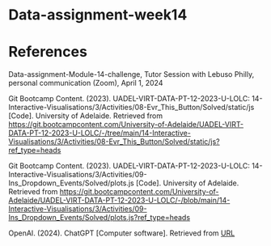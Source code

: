 # Data-assignment-week14



# References
Data-assignment-Module-14-challenge, Tutor Session with Lebuso Philly, personal communication (Zoom), April 1, 2024

Git Bootcamp Content. (2023). UADEL-VIRT-DATA-PT-12-2023-U-LOLC: 14-Interactive-Visualisations/3/Activities/08-Evr_This_Button/Solved/static/js [Code]. University of Adelaide. Retrieved from https://git.bootcampcontent.com/University-of-Adelaide/UADEL-VIRT-DATA-PT-12-2023-U-LOLC/-/tree/main/14-Interactive-Visualisations/3/Activities/08-Evr_This_Button/Solved/static/js?ref_type=heads

Git Bootcamp Content. (2023). UADEL-VIRT-DATA-PT-12-2023-U-LOLC: 14-Interactive-Visualisations/3/Activities/09-Ins_Dropdown_Events/Solved/plots.js [Code]. University of Adelaide. Retrieved from https://git.bootcampcontent.com/University-of-Adelaide/UADEL-VIRT-DATA-PT-12-2023-U-LOLC/-/blob/main/14-Interactive-Visualisations/3/Activities/09-Ins_Dropdown_Events/Solved/plots.js?ref_type=heads

OpenAI. (2024). ChatGPT [Computer software]. Retrieved from [URL](https://chat.openai.com/)